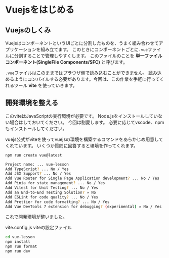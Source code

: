 # Vuejsをはじめる
## Vuejsのしくみ
VuejsはコンポーネントというUIごとに分割したものを、うまく組み合わせてアプリケーションを組み立てます。
このときにコンポーネントごとに`.vue`ファイルに分割することで管理しやすくします。
このファイルのことを __単一ファイルコンポーネント(SingleFile Components/SFC)__ と呼びます。

`.vue`ファイルはこのままではプラウザ側で読み込むことができません。
読み込めるようにコンパイルする必要があります。今回は、この作業を手軽に行ってくれるツール __vite__ を使っていきます。

## 開発環境を整える
このviteはJavaScriptの実行環境が必要です。
Node.jsをインストールしていない場合はしておいてください。
今回は割愛します。
必要に応じてvscode、npmもインストールしてください。

vuejs公式がviteを使ってvuejsの環境を構築するコマンドをあらかじめ用意してくれています。
いくつか質問に回答すると環境を作ってくれます。

```bash
npm run create vue@latest

Project name: ... vue-lesson
Add TypeScript? ... No / Yes
Add JSX Support? ... No / Yes
Add Vue Router for Single Page Application development? ... No / Yes
Add Pinia for state management? ... No / Yes
Add Vitest for Unit Testing? ... No / Yes
Add an End-to-End Testing Solution? » No
Add ESLint for code quality? ... No / Yes
Add Prettier for code formatting? ... No / Yes
Add Vue DevTools 7 extension for debugging? (experimental) » No / Yes
```

これで開発環境が整いました。

vite.config.js
viteの設定ファイル


```bash
cd vue-lesson
npm install
npm run format
npm run dev
```

